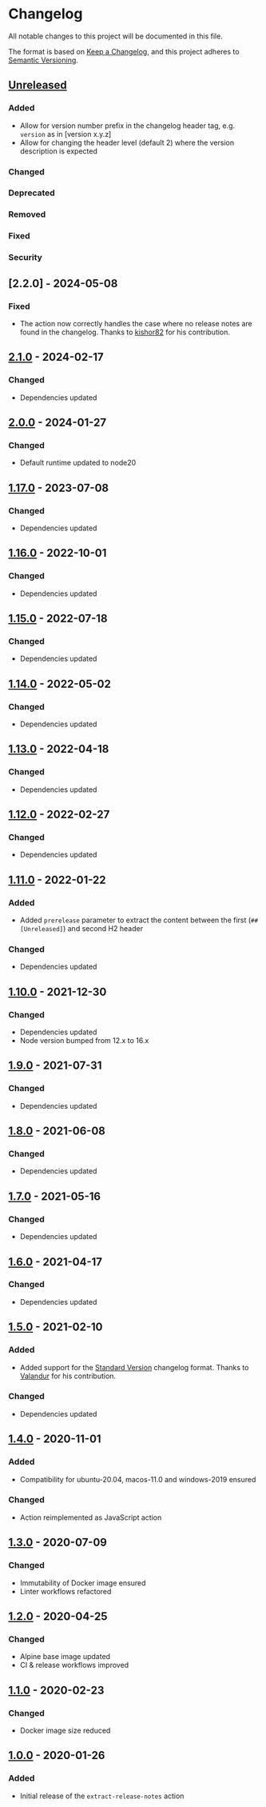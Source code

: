 <!-- SPDX-License-Identifier: MIT -->

# Changelog

All notable changes to this project will be documented in this file.

The format is based on [Keep a Changelog](https://keepachangelog.com/en/1.0.0/), and this project adheres to [Semantic Versioning](https://semver.org/spec/v2.0.0.html).

## [Unreleased]

### Added

- Allow for version number prefix in the changelog header tag, e.g. `version` as in [version x.y.z]
- Allow for changing the header level (default 2) where the version description is expected

### Changed

### Deprecated

### Removed

### Fixed

### Security

## [2.2.0] - 2024-05-08

### Fixed

- The action now correctly handles the case where no release notes are found in the changelog. Thanks to [kishor82](https://github.com/kishor82) for his contribution.

## [2.1.0] - 2024-02-17

### Changed

- Dependencies updated

## [2.0.0] - 2024-01-27

### Changed

- Default runtime updated to node20

## [1.17.0] - 2023-07-08

### Changed

- Dependencies updated

## [1.16.0] - 2022-10-01

### Changed

- Dependencies updated

## [1.15.0] - 2022-07-18

### Changed

- Dependencies updated

## [1.14.0] - 2022-05-02

### Changed

- Dependencies updated

## [1.13.0] - 2022-04-18

### Changed

- Dependencies updated

## [1.12.0] - 2022-02-27

### Changed

- Dependencies updated

## [1.11.0] - 2022-01-22

### Added

- Added `prerelease` parameter to extract the content between the first (`## [Unreleased]`) and second H2 header

### Changed

- Dependencies updated

## [1.10.0] - 2021-12-30

### Changed

- Dependencies updated
- Node version bumped from 12.x to 16.x

## [1.9.0] - 2021-07-31

### Changed

- Dependencies updated

## [1.8.0] - 2021-06-08

### Changed

- Dependencies updated

## [1.7.0] - 2021-05-16

### Changed

- Dependencies updated

## [1.6.0] - 2021-04-17

### Changed

- Dependencies updated

## [1.5.0] - 2021-02-10

### Added

- Added support for the [Standard Version](https://github.com/conventional-changelog/standard-version) changelog format. Thanks to [Valandur](https://github.com/Valandur) for his contribution.

### Changed

- Dependencies updated

## [1.4.0] - 2020-11-01

### Added

- Compatibility for ubuntu-20.04, macos-11.0 and windows-2019 ensured

### Changed

- Action reimplemented as JavaScript action

## [1.3.0] - 2020-07-09

### Changed

- Immutability of Docker image ensured
- Linter workflows refactored

## [1.2.0] - 2020-04-25

### Changed

- Alpine base image updated
- CI & release workflows improved

## [1.1.0] - 2020-02-23

### Changed

- Docker image size reduced

## [1.0.0] - 2020-01-26

### Added

- Initial release of the `extract-release-notes` action

[Unreleased]: https://github.com/ffurrer2/extract-release-notes/compare/v2.1.0...HEAD
[2.1.0]: https://github.com/ffurrer2/extract-release-notes/compare/v2.0.0...v2.1.0
[2.0.0]: https://github.com/ffurrer2/extract-release-notes/compare/v1.17.0...v2.0.0
[1.17.0]: https://github.com/ffurrer2/extract-release-notes/compare/v1.16.0...v1.17.0
[1.16.0]: https://github.com/ffurrer2/extract-release-notes/compare/v1.15.0...v1.16.0
[1.15.0]: https://github.com/ffurrer2/extract-release-notes/compare/v1.14.0...v1.15.0
[1.14.0]: https://github.com/ffurrer2/extract-release-notes/compare/v1.13.0...v1.14.0
[1.13.0]: https://github.com/ffurrer2/extract-release-notes/compare/v1.12.0...v1.13.0
[1.12.0]: https://github.com/ffurrer2/extract-release-notes/compare/v1.11.0...v1.12.0
[1.11.0]: https://github.com/ffurrer2/extract-release-notes/compare/v1.10.0...v1.11.0
[1.10.0]: https://github.com/ffurrer2/extract-release-notes/compare/v1.9.0...v1.10.0
[1.9.0]: https://github.com/ffurrer2/extract-release-notes/compare/v1.8.0...v1.9.0
[1.8.0]: https://github.com/ffurrer2/extract-release-notes/compare/v1.7.0...v1.8.0
[1.7.0]: https://github.com/ffurrer2/extract-release-notes/compare/v1.6.0...v1.7.0
[1.6.0]: https://github.com/ffurrer2/extract-release-notes/compare/v1.5.0...v1.6.0
[1.5.0]: https://github.com/ffurrer2/extract-release-notes/compare/v1.4.0...v1.5.0
[1.4.0]: https://github.com/ffurrer2/extract-release-notes/compare/v1.3.0...v1.4.0
[1.3.0]: https://github.com/ffurrer2/extract-release-notes/compare/v1.2.0...v1.3.0
[1.2.0]: https://github.com/ffurrer2/extract-release-notes/compare/v1.1.0...v1.2.0
[1.1.0]: https://github.com/ffurrer2/extract-release-notes/compare/v1.0.0...v1.1.0
[1.0.0]: https://github.com/ffurrer2/extract-release-notes/compare/70f3ebe7...v1.0.0
